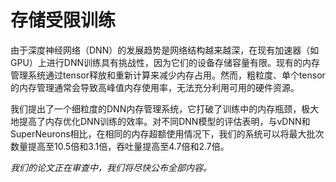 存储受限训练
====================================

由于深度神经网络（DNN）的发展趋势是网络结构越来越深，在现有加速器（如GPU）上进行DNN训练具有挑战性，因为它们的设备存储容量有限。现有的内存管理系统通过tensor释放和重新计算来减少内存占用。然而，粗粒度、单个tensor的内存管理通常会导致高峰值内存使用率，无法充分利用可用的硬件资源。

我们提出了一个细粒度的DNN内存管理系统，它打破了训练中的内存瓶颈，极大地提高了内存优化DNN训练的效率。对不同DNN模型的评估表明，与vDNN和SuperNeurons相比，在相同的内存超额使用情况下，我们的系统可以将最大批次数量提高至10.5倍和3.1倍，吞吐量提高至4.7倍和2.7倍。



<div class="warning">
<em>我们的论文正在审查中，我们将尽快公布全部内容。</em>
</div>